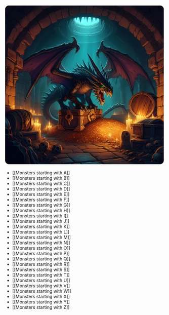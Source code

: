 ![monsters](/uploads/Monsters/monsters.webp)

- [[Monsters starting with A]]
- [[Monsters starting with B]]
- [[Monsters starting with C]]
- [[Monsters starting with D]]
- [[Monsters starting with E]]
- [[Monsters starting with F]]
- [[Monsters starting with G]]
- [[Monsters starting with H]]
- [[Monsters starting with I]]
- [[Monsters starting with J]]
- [[Monsters starting with K]]
- [[Monsters starting with L]]
- [[Monsters starting with M]]
- [[Monsters starting with N]]
- [[Monsters starting with O]]
- [[Monsters starting with P]]
- [[Monsters starting with Q]]
- [[Monsters starting with R]]
- [[Monsters starting with S]]
- [[Monsters starting with T]]
- [[Monsters starting with U]]
- [[Monsters starting with V]]
- [[Monsters starting with W]]
- [[Monsters starting with X]]
- [[Monsters starting with Y]]
- [[Monsters starting with Z]]
